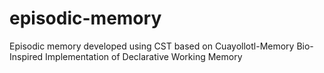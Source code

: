 # episodic-memory

Episodic memory developed using CST based on Cuayollotl-Memory Bio-Inspired Implementation of Declarative Working Memory

